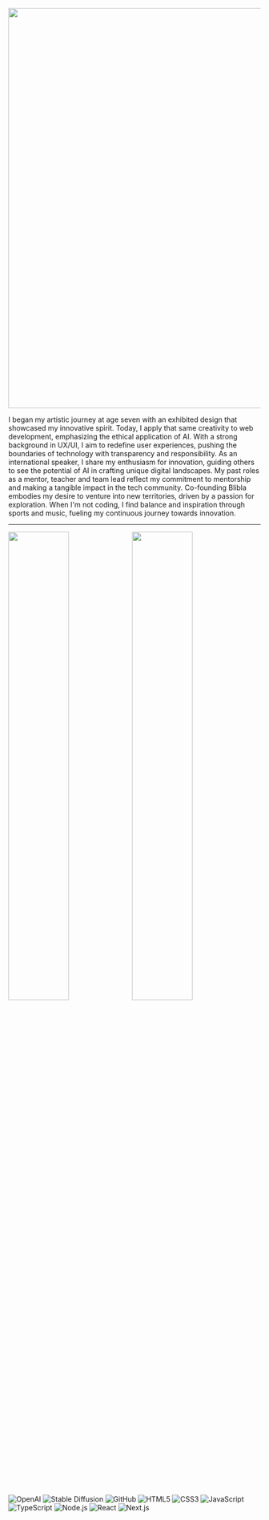 <p align="center"><img src="https://github.com/pixelass/pixelass/assets/1148334/9d27b672-a88e-482d-ae38-955aea41b200" alt="" width="800"/></p>

I began my artistic journey at age seven with an exhibited design that showcased my innovative spirit. Today, I apply that same creativity to web development, emphasizing the ethical application of AI. With a strong background in UX/UI, I aim to redefine user experiences, pushing the boundaries of technology with transparency and responsibility. As an international speaker, I share my enthusiasm for innovation, guiding others to see the potential of AI in crafting unique digital landscapes. My past roles as a mentor, teacher and team lead reflect my commitment to mentorship and making a tangible impact in the tech community. Co-founding Blibla embodies my desire to venture into new territories, driven by a passion for exploration. When I'm not coding, I find balance and inspiration through sports and music, fueling my continuous journey towards innovation.

------

[<img src="https://i.ytimg.com/vi/Y2G4nhkBYkc/maxresdefault.jpg" width="49%" />](https://www.youtube.com/watch?v=Y2G4nhkBYkc "GREGOR ADAMS Exploring Fractals | in CSS CascadiaFest 2015")[<img src="https://i.ytimg.com/vi/Os6f2m8VDGU/maxresdefault.jpg" width="49%" />](https://www.youtube.com/watch?v=Os6f2m8VDGU "Gregor Adams | CSS Variables | CSS Day 2017")



![OpenAI](https://img.shields.io/badge/OpenAI-00549F?style=for-the-badge&logo=openai&logoColor=white) ![Stable Diffusion](https://img.shields.io/badge/Stable%20Diffusion-%23340068?style=for-the-badge) ![GitHub](https://img.shields.io/badge/GitHub-100000?style=for-the-badge&logo=github&logoColor=white) ![HTML5](https://img.shields.io/badge/HTML5-E34F26?style=for-the-badge&logo=html5&logoColor=white) ![CSS3](https://img.shields.io/badge/CSS3-1572B6?style=for-the-badge&logo=css3&logoColor=white) ![JavaScript](https://img.shields.io/badge/JavaScript-323330?style=for-the-badge&logo=javascript&logoColor=F7DF1E) ![TypeScript](https://img.shields.io/badge/TypeScript-007ACC?style=for-the-badge&logo=typescript&logoColor=white) ![Node.js](https://img.shields.io/badge/Node.js-339933?style=for-the-badge&logo=node.js&logoColor=white) ![React](https://img.shields.io/badge/React-20232A?style=for-the-badge&logo=react&logoColor=61DAFB) ![Next.js](https://img.shields.io/badge/Next.js-000000?style=for-the-badge&logo=next.js&logoColor=white)
